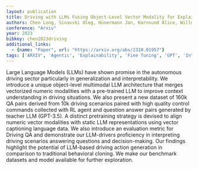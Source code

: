```yaml
---
layout: publication
title: Driving with LLMs Fusing Object-Level Vector Modality for Explainable Autonomous Driving
authors: Chen Long, Sinavski Oleg, Hünermann Jan, Karnsund Alice, Willmott Andrew James, Birch Danny, Maund Daniel, Shotton Jamie
conference: "Arxiv"
year: 2023
bibkey: chen2023driving
additional_links:
  - {name: "Paper", url: "https://arxiv.org/abs/2310.01957"}
tags: ['ARXIV', 'Agentic', 'Explainability', 'Fine Tuning', 'GPT', 'Interpretability', 'LLM', 'Multimodal Models', 'Pretraining Methods', 'Reinforcement Learning']
---
```

Large Language Models (LLMs) have shown promise in the autonomous driving sector particularly in generalization and interpretability. We introduce a unique object-level multimodal LLM architecture that merges vectorized numeric modalities with a pre-trained LLM to improve context understanding in driving situations. We also present a new dataset of 160k QA pairs derived from 10k driving scenarios paired with high quality control commands collected with RL agent and question answer pairs generated by teacher LLM (GPT-3.5). A distinct pretraining strategy is devised to align numeric vector modalities with static LLM representations using vector captioning language data. We also introduce an evaluation metric for Driving QA and demonstrate our LLM-drivers proficiency in interpreting driving scenarios answering questions and decision-making. Our findings highlight the potential of LLM-based driving action generation in comparison to traditional behavioral cloning. We make our benchmark datasets and model available for further exploration.
